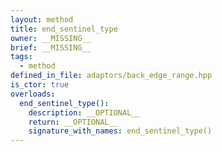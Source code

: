 ```yaml
---
layout: method
title: end_sentinel_type
owner: __MISSING__
brief: __MISSING__
tags:
  - method
defined_in_file: adaptors/back_edge_range.hpp
is_ctor: true
overloads:
  end_sentinel_type():
    description: __OPTIONAL__
    return: __OPTIONAL__
    signature_with_names: end_sentinel_type()
---
```

